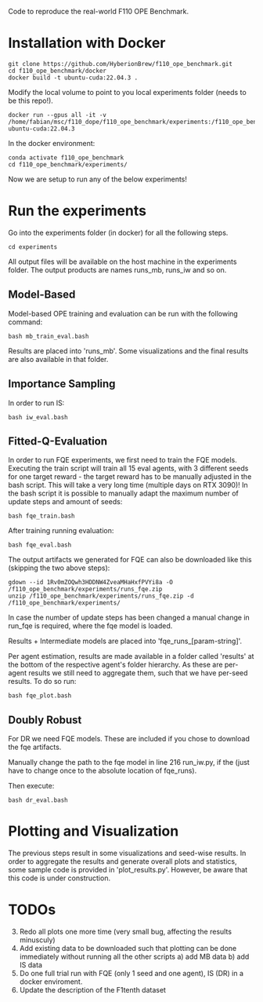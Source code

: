 Code to reproduce the real-world F110 OPE Benchmark.
# Installation with Docker

```
git clone https://github.com/HyberionBrew/f110_ope_benchmark.git
cd f110_ope_benchmark/docker
docker build -t ubuntu-cuda:22.04.3 .
```


Modify the local volume to point to you local experiments folder (needs to be this repo!).
```
docker run --gpus all -it -v /home/fabian/msc/f110_dope/f110_ope_benchmark/experiments:/f110_ope_benchmark/experiments ubuntu-cuda:22.04.3
```

In the docker environment:
```
conda activate f110_ope_benchmark
cd f110_ope_benchmark/experiments/
```
Now we are setup to run any of the below experiments!

# Run the experiments
Go into the experiments folder (in docker) for all the following steps.

```
cd experiments
```

All output files will be available on the host machine in the experiments folder.
The output products are names runs_mb, runs_iw and so on.

## Model-Based

Model-based OPE training and evaluation can be run with the following command:

```
bash mb_train_eval.bash
```

Results are placed into 'runs_mb'. Some visualizations and the final results are also available in that folder.

## Importance Sampling

In order to run IS:

```
bash iw_eval.bash
```

## Fitted-Q-Evaluation

In order to run FQE experiments, we first need to train the FQE models.
Executing the train script will train all 15 eval agents, with 3 different seeds for one target reward - the target reward has to be manually adjusted in the bash script.
This will take a very long time  (multiple days on RTX 3090)! In the bash script it is possible to manually adapt the maximum number of update steps and amount of seeds:

```
bash fqe_train.bash
```

After training running evaluation:

```
bash fqe_eval.bash
```

The output artifacts we generated for FQE can also be downloaded like this (skipping the two above steps):

```
gdown --id 1Rv0mZOQwh3HDDNW4ZveaMHaHxfPVYi8a -O /f110_ope_benchmark/experiments/runs_fqe.zip
unzip /f110_ope_benchmark/experiments/runs_fqe.zip -d /f110_ope_benchmark/experiments/
```


In case the number of update steps has been changed a manual change in run_fqe is required, where the fqe model is loaded.

Results + Intermediate models are placed into 'fqe_runs_\[param-string\]'.

Per agent estimation, results are made available in a folder called 'results' at the bottom of the respective agent's folder hierarchy.
As these are per-agent results we still need to aggregate them, such that we have per-seed results. To do so run:

```
bash fqe_plot.bash
```

## Doubly Robust

For DR we need FQE models. These are included if you chose to download the fqe artifacts. 

Manually change the path to the fqe model in line 216 run_iw.py, if the  (just have to change once to the absolute location of fqe_runs).


Then execute:

```
bash dr_eval.bash
```


# Plotting and Visualization

The previous steps result in some visualizations and seed-wise results. In order to aggregate the results and generate overall plots and statistics, some sample code is provided in 'plot_results.py'. However, be aware that this code is under construction.

# TODOs
3) Redo all plots one more time (very small bug, affecting the results minusculy)
6) Add existing data to be downloaded such that plotting can be done immediately without running all the other scripts
a) add MB data
b) add IS data
7) Do one full trial run with FQE (only 1 seed and one agent), IS (DR) in a docker enviroment.
9) Update the description of the F1tenth dataset
